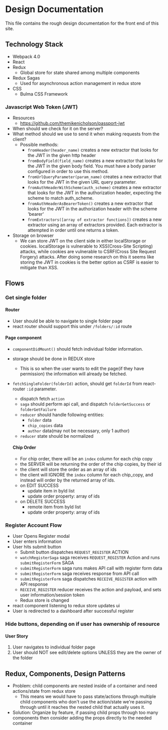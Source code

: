 # Design Documentation
This file contains the rough design documentation for the front end of this site.

## Technology Stack
- Webpack 4.0
- React
- Redux
  - Global store for state shared among multiple components
- Redux Sagas
  - Used for asynchronous action management in redux store
- CSS
  - Bulma CSS Framework


### Javascript Web Token (JWT)
- Resources
  - https://github.com/themikenicholson/passport-jwt
- When should we check for it on the server?
- What method should we use to send it when making requests from the client?
  - Possible methods:
    - `fromHeader(header_name)` creates a new extractor that looks for the JWT in the given http header
    - `fromBodyField(field_name)` creates a new extractor that looks for the JWT in the given body field. You must have a body parser configured in order to use this method.
    - `fromUrlQueryParameter(param_name)` creates a new extractor that looks for the JWT in the given URL query parameter.
    - `fromAuthHeaderWithScheme(auth_scheme)` creates a new extractor that looks for the JWT in the authorization header, expecting the scheme to match auth_scheme.
    - `fromAuthHeaderAsBearerToken()` creates a new extractor that looks for the JWT in the authorization header with the scheme 'bearer'
    - `fromExtractors([array of extractor functions])` creates a new extractor using an array of extractors provided. Each extractor is attempted in order until one returns a token.
- Storage on browser
  - We can store JWT on the client side in either localStorage or cookies. localStorage is vulnerable to XSS(Cross-Site Scripting) attacks, while cookies are vulnerable to CSRF(Cross Site Request Forgery) attacks. After doing some research on this it seems like storing the JWT in cookies is the better option as CSRF is easier to mitigate than XSS.

## Flows
### Get single folder
#### Router
- User should be able to navigate to single folder page
- react router should support this under `/folders/:id` route

#### Page component
- `componentDidMount()` should fetch individual folder information.
- storage should be done in REDUX store
  - This is so when the user wants to edit the page(if they have permission) the information will already be fetched.
- `fetchSingleFolder(folderId)` action, should get `folderId` from react-router `:id` parameter.
  - dispatch fetch `action`
  - `saga` should perform api call, and dispatch `folderGetSuccess` or `folderGetFailure`
  - `reducer` should handle following entities:
    - `folder` data
    - `chip_copies` data
    - `author` data(may not be necessary, only 1 author)
  - `reducer` state should be normalized

  #### Chip Order
  - For chip order, there will be an `index` column for each chip copy
  - the SERVER will be returning the order of the chip copies, by their id
  - the client will store the order as an array of ids
  - the client will IGNORE the `index` column for each chip_copy, and instead will order by the returned array of ids.
  - on EDIT SUCCESS
    - update item in byId list
    - update order property: array of ids
  - on DELETE SUCCESS
    - remote item from byId list
    - update order property: array of ids



### Register Account Flow
- User Opens Register modal
- User enters information
- User hits submit button
  - Submit button dispatches `REQUEST_REGISTER` ACTION
  - `watchRegisterSaga` saga receives `REQUEST_REGISTER` Action and runs `submitRegisterForm` SAGA
  - `submitRegisterForm` saga runs makes API call with register form data
  - `submitRegisterForm` saga receives response from API call
  - `submitRegisterForm` saga dispatches `RECEIVE_REGISTER` action with API response
  - `RECEIVE_REGISTER` reducer receives the action and payload, and sets user information/session token
  - Redux store is changed
- react component listening to redux store updates ui
- User is redirected to a dashboard after successful register

### Hide buttons, depending on if user has ownership of resource
#### User Story
1. User navigates to individual folder page
2. User should NOT see edit/delete options UNLESS they are the owner of the folder

## Redux, Components, Design Patterns
- Problem: child components are nested inside of a container and need actions/state from redux store
  - This means we would have to pass state/actions through multiple child components who don't use the action/state we're passing through until it reaches the nested child that actually uses it.
- Solution: Organize by feature, if passing child props through too many components then consider adding the props directly to the needed container

